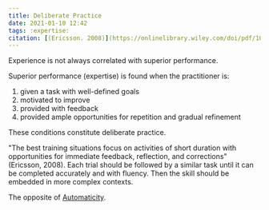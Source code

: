 ```yaml
---
title: Deliberate Practice
date: 2021-01-10 12:42
tags: :expertise:
citation: [(Ericsson. 2008)](https://onlinelibrary.wiley.com/doi/pdf/10.1111/j.1553-2712.2008.00227.x)
---
```


Experience is not always correlated with superior performance.

Superior performance (expertise) is found when the practitioner is:

1. given a task with well-defined goals
2. motivated to improve
3. provided with feedback
4. provided ample opportunities for repetition and gradual refinement

These conditions constitute deliberate practice.

"The best training situations focus on activities of short duration with opportunities for immediate feedback, reflection, and corrections" (Ericsson, 2008). Each trial should be followed by a similar task until it can be completed accurately and with fluency. Then the skill should be embedded in more complex contexts.

The opposite of [Automaticity](202101101315.md).
